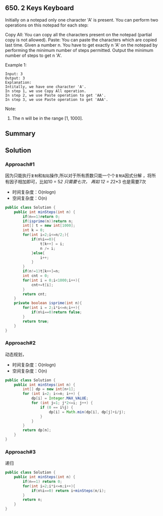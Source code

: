 ## 650. 2 Keys Keyboard
Initially on a notepad only one character 'A' is present. You can perform two operations on this notepad for each step:

Copy All: You can copy all the characters present on the notepad (partial copy is not allowed).
Paste: You can paste the characters which are copied last time.
Given a number n. You have to get exactly n 'A' on the notepad by performing the minimum number of steps permitted. Output the minimum number of steps to get n 'A'.

Example 1:

```
Input: 3
Output: 3
Explanation:
Intitally, we have one character 'A'.
In step 1, we use Copy All operation.
In step 2, we use Paste operation to get 'AA'.
In step 3, we use Paste operation to get 'AAA'.
```
Note:
1. The n will be in the range [1, 1000].
## Summary

## Solution

### Approach#1
因为只能执行`复制`和`黏贴`操作,所以对于所有质数只能一个个`复制A`因式分解 ，将所有因子相加即可，比如10 = 5*2 只需要七次， 再如 12 = 2*2*3 也是需要7次
- 时间复杂度：O(nlogn)
- 空间复杂度：O(n)

```java
public class Solution {
    public int minSteps(int n) {
        if(n==1)return 0;
        if(isprime(n))return n;
        int[] t = new int[1000];
        int k = 0;
        for(int i=2;i<=n/2;){
            if(n%i==0){
                t[k++] = i;
                n /= i;
            }else{
                i++;
            }
        }
        if(n!=1)t[k++]=n;
        int cnt = 0;
        for(int i = 0;i<1000;i++){
            cnt+=t[i];
        }
        return cnt;
    }
    private boolean isprime(int n){
        for(int i = 2;i*i<=n;i++){
            if(n%i==0)return false;
        }
        return true;
    }
}
```
### Approach#2
动态规划，
- 时间复杂度：O(nlogn)
- 空间复杂度：O(n)

```java
public class Solution {
    public int minSteps(int n) {
        int[] dp = new int[n+1];
        for (int i=2; i<=n; i++) {
            dp[i] = Integer.MAX_VALUE;
            for (int j=1; j*2<=i; j++) {
                if (0 == i%j) {
                    dp[i] = Math.min(dp[i], dp[j]+i/j);
                }
            }
        }
        return dp[n];
    }
}
```

### Approach#3
递归

```java
public class Solution {
    public int minSteps(int n) {
        if(n==1) return 0;
        for(int i=2;i*i<=n;i++){
            if(n%i==0) return i+minSteps(n/i);
        }
        return n;
    }
}
```